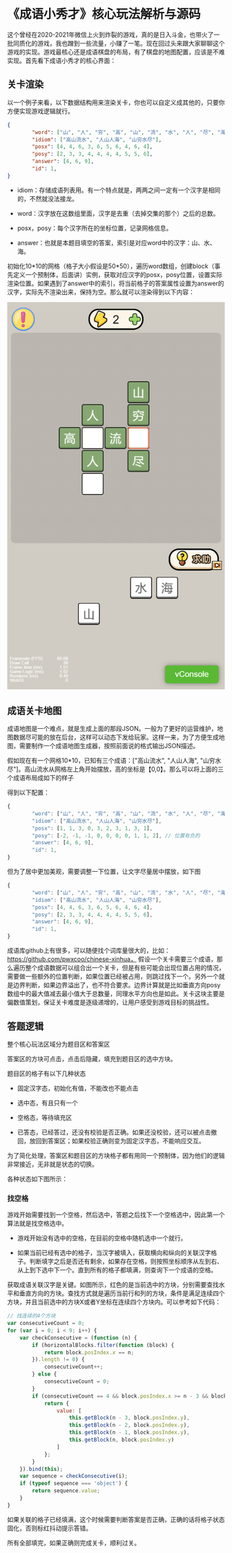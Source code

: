 # 《成语小秀才》核心玩法解析与源码

这个曾经在2020-2021年微信上火到炸裂的游戏，真的是日入斗金，也带火了一批同质化的游戏，我也蹭到一些流量，小赚了一笔。现在回过头来跟大家聊聊这个游戏的实现。游戏最核心还是成语棋盘的布局，有了棋盘的地图配置，应该是不难实现。首先看下成语小秀才的核心界面：



## 关卡渲染

以一个例子来看，以下数据结构用来渲染关卡，你也可以自定义成其他的，只要你方便实现游戏逻辑就行。

```json
{
        "word": ["山", "人", "穷", "高", "山", "流", "水", "人", "尽", "海"],
        "idiom": ["高山流水", "人山人海", "山穷水尽"],
        "posx": [4, 4, 6, 3, 6, 5, 6, 4, 6, 4],
        "posy": [2, 3, 3, 4, 4, 4, 4, 5, 5, 6],
        "answer": [4, 6, 9],
        "id": 1,
}
```

* idiom：存储成语列表用。有一个特点就是，两两之间一定有一个汉字是相同的，不然就没法接龙。

* word：汉字放在这数组里面，汉字是去重（去掉交集的那个）之后的总数。

* posx，posy：每个汉字所在的坐标位置，记录网格信息。

* answer：也就是本题目填空的答案，索引是对应word中的汉字：山、水、海。

初始化10\*10的网格（格子大小假设是50\*50），遍历word数组，创建block（事先定义一个预制体，后面讲）实例，获取对应汉字的posx，posy位置，设置实际渲染位置。如果遇到了answer中的索引，将当前格子的答案属性设置为answer的汉字，实际先不渲染出来，保持为空。那么就可以渲染得到以下内容：

![](<images/localhost_7456_(iPhone SE).png>)



## 成语关卡地图

成语地图是一个难点，就是生成上面的那段JSON。一般为了更好的运营维护，地图数据尽可能的放在后台，这样可以动态下发给玩家。这样一来，为了方便生成地图，需要制作一个成语地图生成器，按照前面说的格式输出JSON描述。

假如现在有一个网格10\*10，已知有三个成语：\["高山流水", "人山人海", "山穷水尽"]。高山流水从网格左上角开始摆放，高的坐标是【0,0】。那么可以将上面的三个成语布局成如下的样子

得到以下配置：

```javascript
{
        "word": ["山", "人", "穷", "高", "山", "流", "水", "人", "尽", "海"],
        "idiom": ["高山流水", "人山人海", "山穷水尽"],
        "posx": [1, 1, 3, 0, 3, 2, 3, 1, 3, 1], 
        "posy": [-2, -1, -1, 0, 0, 0, 0, 1, 1, 2], // 位置有负的
        "answer": [4, 6, 9],
        "id": 1,
}
```

但为了居中更加美观，需要调整一下位置，让文字尽量居中摆放，如下图

```javascript
{
        "word": ["山", "人", "穷", "高", "山", "流", "水", "人", "尽", "海"],
        "idiom": ["高山流水", "人山人海", "山穷水尽"],
        "posx": [4, 4, 6, 3, 6, 5, 6, 4, 6, 4],
        "posy": [2, 3, 3, 4, 4, 4, 4, 5, 5, 6],
        "answer": [4, 6, 9],
        "id": 1,
}
```

成语库github上有很多，可以随便找个词库量很大的，比如：https://github.com/pwxcoo/chinese-xinhua， 假设一个关卡需要三个成语，那么遍历整个成语数据可以组合出一个关卡，但是有些可能会出现位置占用的情况，需要做一些额外的位置判断，如果位置已经被占用，则跳过找下一个。另外一个就是边界判断，如果边界溢出了，也不符合要求。边界计算就是比如垂直方向posy数组中的最大值减去最小值大于总数量，同理水平方向也是如此。关卡这块主要是偏数值策划，保证关卡难度是逐级递增的，让用户感受到游戏目标的挑战性。

## 答题逻辑

整个核心玩法区域分为题目区和答案区

答案区的方块可点击，点击后隐藏，填充到题目区的选中方块。

题目区的格子有以下几种状态

* 固定汉字态，初始化有值，不能改也不能点击

* 选中态，有且只有一个

* 空格态，等待填充区

* 已答态，已经答过，还没有校验是否正确。如果还没校验，还可以被点击撤回，放回到答案区；如果校验正确则变为固定汉字态，不能响应交互。

为了简化处理，答案区和题目区的方块格子都有用同一个预制体，因为他们的逻辑非常接近，无非就是状态的切换。

各种状态如下图所示：

### 找空格

游戏开始需要找到一个空格，然后选中，答题之后找下一个空格选中，因此第一个算法就是找空格选中。

* 游戏开始没有选中的空格，在目前的空格中随机选中一个就行。

* 如果当前已经有选中的格子，当汉字被填入，获取横向和纵向的关联汉字格子。判断填字之后是否还有剩余，如果存在空格，则按照坐标顺序从左到右、从上到下选中下一个。直到所有的格子都填满，则查询下一个成语的空格。

获取成语关联汉字是关键。如图所示，红色的是当前选中的方块，分别需要查找水平和垂直方向的方块。查找方式就是遍历当前行和列的方块，条件是满足连续四个方块，并且当前选中的方块X或者Y坐标在连续四个方块内。可以参考如下代码：

```javascript
// 找连续的4个方块
var consecutiveCount = 0;
for (var i = 0; i < 9; i++) {
    var checkConsecutive = (function (n) {
        if (horizontalBlocks.filter(function (block) {
            return block.posIndex.x == n;
        }).length != 0) {
            consecutiveCount++;
        } else {
            consecutiveCount = 0;
        }
        if (consecutiveCount == 4 && block.posIndex.x >= n - 3 && block.posIndex.x <= n) {
            return {
                value: [
                    this.getBlock(n - 3, block.posIndex.y),
                    this.getBlock(n - 2, block.posIndex.y),
                    this.getBlock(n - 1, block.posIndex.y),
                    this.getBlock(n, block.posIndex.y)
                ]
            };
        }
    }).bind(this);
    var sequence = checkConsecutive(i);
    if (typeof sequence === 'object') {
        return sequence.value;
    }
}
```

如果关联的格子已经填满，这个时候需要判断答案是否正确，正确的话将格子状态固化，否则标红抖动提示答错。

所有全部填完，如果正确则完成关卡，顺利过关。

